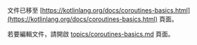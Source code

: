 文件已移至 [https://kotlinlang.org/docs/coroutines-basics.html](https://kotlinlang.org/docs/coroutines-basics.html) 頁面。

若要編輯文件，請開啟 [topics/coroutines-basics.md](topics/coroutines-basics.md) 頁面。
